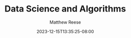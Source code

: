 ---
title: 'Data Science and Algorithms'
date: 2023-12-15T13:35:25-08:00
draft: false

author: 'Matthew Reese'
---